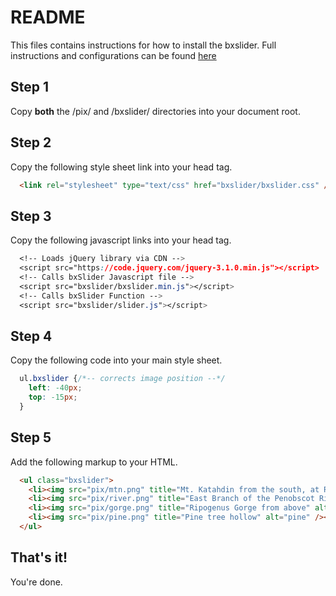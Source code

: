 # README
This files contains instructions for how to install the bxslider.
Full instructions and configurations can be found [here](https://github.com/stevenwanderski/bxslider-4)


## Step 1
Copy **both** the /pix/ and /bxslider/ directories into your document root.


## Step 2
Copy the following style sheet link into your head tag.
``` html
  <link rel="stylesheet" type="text/css" href="bxslider/bxslider.css" />
```


## Step 3
Copy the following javascript links into your head tag.

``` css
  <!-- Loads jQuery library via CDN -->
  <script src="https://code.jquery.com/jquery-3.1.0.min.js"></script>
  <!-- Calls bxSlider Javascript file -->
  <script src="bxslider/bxslider.min.js"></script>
  <!-- Calls bxSlider Function -->
  <script src="bxslider/slider.js"></script>
```


## Step 4
Copy the following code into your main style sheet.

``` css
  ul.bxslider {/*-- corrects image position --*/
  	left: -40px;
  	top: -15px;
  }
```


## Step 5
Add the following markup to your HTML.

``` html
  <ul class="bxslider">
    <li><img src="pix/mtn.png" title="Mt. Katahdin from the south, at Ripogenus Dam" alt="mountain" /></li>
    <li><img src="pix/river.png" title="East Branch of the Penobscot River" alt="river" /></li>
    <li><img src="pix/gorge.png" title="Ripogenus Gorge from above" alt="gorge" /> </li>
    <li><img src="pix/pine.png" title="Pine tree hollow" alt="pine" /></li>
  </ul>
```


## That's it!
You're done.
